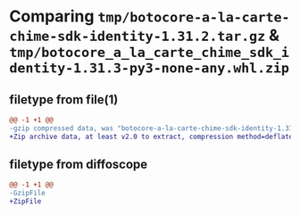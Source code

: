 # Comparing `tmp/botocore-a-la-carte-chime-sdk-identity-1.31.2.tar.gz` & `tmp/botocore_a_la_carte_chime_sdk_identity-1.31.3-py3-none-any.whl.zip`

## filetype from file(1)

```diff
@@ -1 +1 @@
-gzip compressed data, was "botocore-a-la-carte-chime-sdk-identity-1.31.2.tar", last modified: Wed Jul 12 01:44:26 2023, max compression
+Zip archive data, at least v2.0 to extract, compression method=deflate
```

## filetype from diffoscope

```diff
@@ -1 +1 @@
-GzipFile
+ZipFile
```

